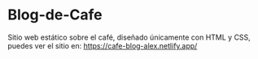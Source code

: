 # Blog-de-Cafe
Sitio web estático sobre el café, diseñado únicamente con HTML y CSS, puedes ver el sitio en: https://cafe-blog-alex.netlify.app/

